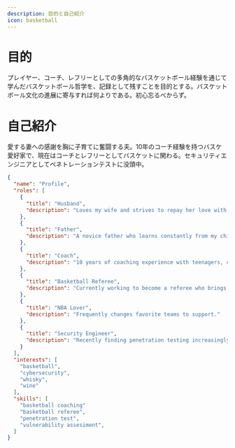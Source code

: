 ```yaml
---
description: 目的と自己紹介
icon: basketball
---
```


# 目的

プレイヤー、コーチ、レフリーとしての多角的なバスケットボール経験を通じて学んだバスケットボール哲学を、記録として残すことを目的とする。バスケットボール文化の進展に寄与すれば何よりである。初心忘るべからず。

# 自己紹介

愛する妻への感謝を胸に子育てに奮闘する夫。10年のコーチ経験を持つバスケ愛好家で、現在はコーチとレフリーとしてバスケットに関わる。セキュリティエンジニアとしてペネトレーションテストに没頭中。

```json
{
  "name": "Profile",
  "roles": [
    {
      "title": "Husband",
      "description": "Loves my wife and strives to repay her love with gratitude."
    },
    {
      "title": "Father",
      "description": "A novice father who learns constantly from my child."
    },
    {
      "title": "Coach",
      "description": "10 years of coaching experience with teenagers, currently on a break."
    },
    {
      "title": "Basketball Referee",
      "description": "Currently working to become a referee who brings out the appeal of basketball"
    },
    {
      "title": "NBA Lover",
      "description": "Frequently changes favorite teams to support."
    },
    {
      "title": "Security Engineer",
      "description": "Recently finding penetration testing increasingly enjoyable."
    }
  ],
  "interests": [
    "basketball",
    "cybersecurity",
    "whisky",
    "wine"
  ],
  "skills": [
    "basketball coaching"
    "basketball referee",
    "penetration test",
    "vulnerability assesiment",
  ]
}
```

